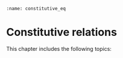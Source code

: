 ```{index} Constitutive relations
:name: constitutive_eq
```
# Constitutive relations

This chapter includes the following topics:
```{tableofcontents}
```